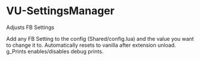 # VU-SettingsManager
Adjusts FB Settings


Add any FB Setting to the config (Shared/config.lua) and the value you want to change it to. Automatically resets to vanilla after extension unload.
g_Prints enables/disables debug prints.
